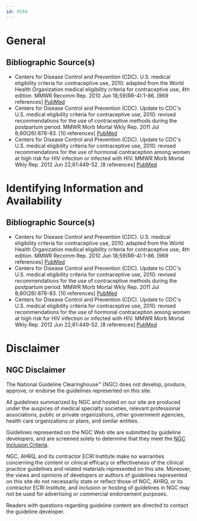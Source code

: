 ```yaml
---
id: 9194
---
```


# General

## Bibliographic Source(s)

- Centers for Disease Control and Prevention (CDC). U.S. medical eligibility criteria for contraceptive use, 2010: adapted from the World Health Organization medical eligibility criteria for contraceptive use, 4th edition. MMWR Recomm Rep. 2010 Jun 18;59(RR-4):1-86. [969 references] [ PubMed ](http://www.ncbi.nlm.nih.gov/entrez/query.fcgi?cmd=Retrieve&db=pubmed&dopt=Abstract&list_uids=20559203)
- Centers for Disease Control and Prevention (CDC). Update to CDC's U.S. medical eligibility criteria for contraceptive use, 2010: revised recommendations for the use of contraceptive methods during the postpartum period. MMWR Morb Mortal Wkly Rep. 2011 Jul 8;60(26):878-83. [10 references] [ PubMed ](http://www.ncbi.nlm.nih.gov/entrez/query.fcgi?cmd=Retrieve&db=pubmed&dopt=Abstract&list_uids=21734635)
- Centers for Disease Control and Prevention (CDC). Update to CDC's U.S. medical eligibility criteria for contraceptive use, 2010: revised recommendations for the use of hormonal contraception among women at high risk for HIV infection or infected with HIV. MMWR Morb Mortal Wkly Rep. 2012 Jun 22;61:449-52. [8 references] [ PubMed ](http://www.ncbi.nlm.nih.gov/entrez/query.fcgi?cmd=Retrieve&db=pubmed&dopt=Abstract&list_uids=22717514)

# Identifying Information and Availability

## Bibliographic Source(s)

- Centers for Disease Control and Prevention (CDC). U.S. medical eligibility criteria for contraceptive use, 2010: adapted from the World Health Organization medical eligibility criteria for contraceptive use, 4th edition. MMWR Recomm Rep. 2010 Jun 18;59(RR-4):1-86. [969 references] [ PubMed ](http://www.ncbi.nlm.nih.gov/entrez/query.fcgi?cmd=Retrieve&db=pubmed&dopt=Abstract&list_uids=20559203)
- Centers for Disease Control and Prevention (CDC). Update to CDC's U.S. medical eligibility criteria for contraceptive use, 2010: revised recommendations for the use of contraceptive methods during the postpartum period. MMWR Morb Mortal Wkly Rep. 2011 Jul 8;60(26):878-83. [10 references] [ PubMed ](http://www.ncbi.nlm.nih.gov/entrez/query.fcgi?cmd=Retrieve&db=pubmed&dopt=Abstract&list_uids=21734635)
- Centers for Disease Control and Prevention (CDC). Update to CDC's U.S. medical eligibility criteria for contraceptive use, 2010: revised recommendations for the use of hormonal contraception among women at high risk for HIV infection or infected with HIV. MMWR Morb Mortal Wkly Rep. 2012 Jun 22;61:449-52. [8 references] [ PubMed ](http://www.ncbi.nlm.nih.gov/entrez/query.fcgi?cmd=Retrieve&db=pubmed&dopt=Abstract&list_uids=22717514)

# Disclaimer

## NGC Disclaimer

The National Guideline Clearinghouse™ (NGC) does not develop, produce, approve, or endorse the guidelines represented on this site.

All guidelines summarized by NGC and hosted on our site are produced under the auspices of medical specialty societies, relevant professional associations, public or private organizations, other government agencies, health care organizations or plans, and similar entities.

Guidelines represented on the NGC Web site are submitted by guideline developers, and are screened solely to determine that they meet the [NGC Inclusion Criteria](/help-and-about/summaries/inclusion-criteria).

NGC, AHRQ, and its contractor ECRI Institute make no warranties concerning the content or clinical efficacy or effectiveness of the clinical practice guidelines and related materials represented on this site. Moreover, the views and opinions of developers or authors of guidelines represented on this site do not necessarily state or reflect those of NGC, AHRQ, or its contractor ECRI Institute, and inclusion or hosting of guidelines in NGC may not be used for advertising or commercial endorsement purposes.

Readers with questions regarding guideline content are directed to contact the guideline developer.

